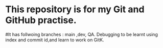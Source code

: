 # This repository is for my Git and GitHub practise.
#It has follwoing branches : main ,dev, QA.
 Debugging to be learnt using index and commit id,and learn to work on GitK.

 
